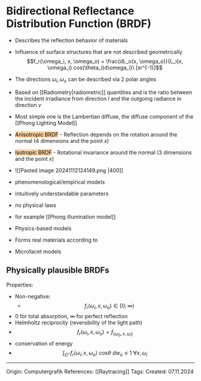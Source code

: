 # Bidirectional Reflectance Distribution Function (BRDF)

- Describes the reflection behavior of materials 
- Influence of surface structures that are not described geometrically
$$f_r(\omega_i, x, \omega_o) = \frac{dL_o(x, \omega_o)}{L_i(x, \omega_i) cos(\theta_i)d\omega_i}\ [sr^{-1}]$$

- The directions $\omega_i, \omega_o$ can be described via 2 polar angles
- Based on [[Radiometry|radiometric]] quantities and is the ratio between the incident irradiance from direction $l$ and the outgoing radiance in direction $v$
- Most simple one is the Lambertian diffuse, the diffuse component of the [[Phong Lighting Model]]

- <mark style="background: #FFB86CA6;">Anisotropic BRDF</mark> - Reflection depends on the rotation around the normal (4 dimensions and the point $x$)
- <mark style="background: #FFB86CA6;">Isotropic BRDF</mark> - Rotational invariance around the normal (3 dimensions and the point $x$)

- ![[Pasted image 20241112124149.png |400]]

- phenomenological/empirical models
- intuitively understandable parameters
- no physical laws
- for example [[Phong illumination model]]
- Physics-based models
- Forms real materials according to
- Microfacet models

## Physically plausible BRDFs

Properties:
- Non-negative:
	- $$f_r(\omega_i, x, \omega_o)\in[0; \infty)$$
- $0$ for total absorption, $\infty$ for perfect reflection
- Helmholtz reciprocity (reversibility of the light path)
- $$f_r(\omega_i, x, \omega_o) = f_(\omega_0, x, \omega_i)$$
- conservation of energy
- $$\int_{\Omega^+} f_r(\omega_i, x, \omega_o)\ cos\theta\ dw_o \leq 1\ \forall x, \omega_i$$

---

Origin: Computergrafik
References: [[Raytracing]]
Tags: 
Created: 07.11.2024


